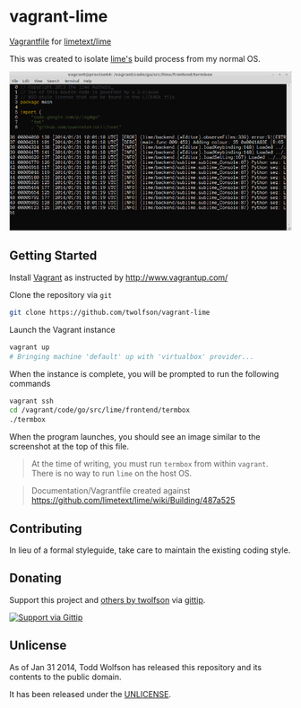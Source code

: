 # vagrant-lime

[Vagrantfile][Vagrant] for [limetext/lime][lime]

This was created to isolate [lime's][lime] build process from my normal OS.

[Vagrant]: http://www.vagrantup.com/
[lime]: https://github.com/limetext/lime

![Screenshot of lime](docs/screenshot.png)

## Getting Started
Install [Vagrant][] as instructed by http://www.vagrantup.com/

Clone the repository via `git`

```bash
git clone https://github.com/twolfson/vagrant-lime
```

Launch the Vagrant instance

```bash
vagrant up
# Bringing machine 'default' up with 'virtualbox' provider...
```

When the instance is complete, you will be prompted to run the following commands

```bash
vagrant ssh
cd /vagrant/code/go/src/lime/frontend/termbox
./termbox
```

When the program launches, you should see an image similar to the screenshot at the top of this file.

> At the time of writing, you must run `termbox` from within `vagrant`. There is no way to run `lime` on the host OS.

> Documentation/Vagrantfile created against https://github.com/limetext/lime/wiki/Building/487a525

## Contributing
In lieu of a formal styleguide, take care to maintain the existing coding style.

## Donating
Support this project and [others by twolfson][gittip] via [gittip][].

[![Support via Gittip][gittip-badge]][gittip]

[gittip-badge]: https://rawgithub.com/twolfson/gittip-badge/master/dist/gittip.png
[gittip]: https://www.gittip.com/twolfson/

## Unlicense
As of Jan 31 2014, Todd Wolfson has released this repository and its contents to the public domain.

It has been released under the [UNLICENSE][].

[UNLICENSE]: UNLICENSE
